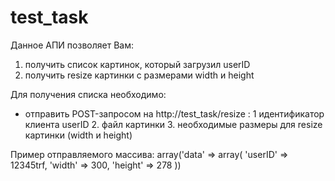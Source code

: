 # test_task

Данное АПИ позволяет Вам:

  1. получить список картинок, который загрузил userID
  2. получить resize картинки с размерами width и height
  
Для получения списка необходимо:
  - отправить POST-запросом на http://test_task/resize :
    1  идентификатор клиента userID
    2. файл картинки
    3. необходимые размеры для resize картинки (width и height)
    
Пример отправляемого массива:
    array('data' => array(
      'userID' => 12345trf,
      'width' => 300,
      'height' => 278
    ))
    
